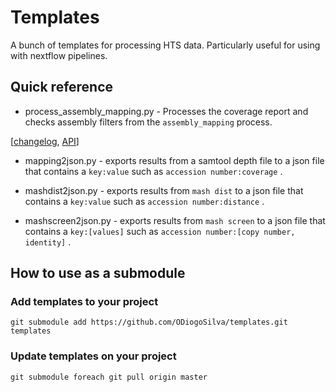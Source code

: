 # Templates

A bunch of templates for processing HTS data. Particularly
useful for using with nextflow pipelines.

## Quick reference

* process_assembly_mapping.py - Processes the coverage report and checks
assembly filters from the `assembly_mapping` process.

[[changelog](https://github.com/ODiogoSilva/templates/wiki/process_assembly_mapping-changelog), [API](http://assemblerflow.readthedocs.io/en/doc_galore/assemblerflow.templates.process_assembly_mapping.html)]

* mapping2json.py - exports results from a samtool depth file to a json
file that contains a `key:value` such as `accession number:coverage` .

* mashdist2json.py - exports results from `mash dist` to a json file
that contains a `key:value` such as `accession number:distance` .

* mashscreen2json.py - exports results from `mash screen` to a json
file that contains a `key:[values]` such as `accession number:[copy number, identity]` .

## How to use as a submodule

### Add templates to your project

```
git submodule add https://github.com/ODiogoSilva/templates.git templates
```

### Update templates on your project

```
git submodule foreach git pull origin master
```